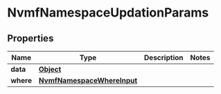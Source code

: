 

# NvmfNamespaceUpdationParams


## Properties

Name | Type | Description | Notes
------------ | ------------- | ------------- | -------------
**data** | [**Object**](Object.md) |  | 
**where** | [**NvmfNamespaceWhereInput**](NvmfNamespaceWhereInput.md) |  | 



